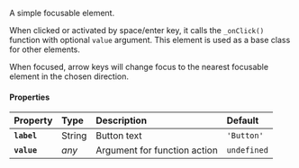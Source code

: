 A simple focusable element.

<io-element-demo element="io-item" properties='{"label": "Item", "value": null}'></io-element-demo>

When clicked or activated by space/enter key, it calls the `_onClick()` function with optional `value` argument. This element is used as a base class for other elements.

When focused, arrow keys will change focus to the nearest focusable element in the chosen direction.

#### Properties ####

| Property | Type | Description | Default |
|:---------|:-----|:------------|:--------|
| **`label`**  | String   | Button text                   | `'Button'`  |
| **`value`**  | _any_    | Argument for function action  | `undefined` |
